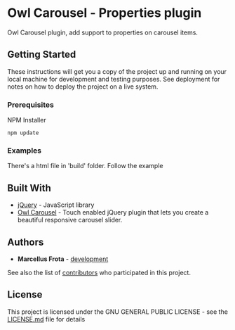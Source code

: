 # Owl Carousel - Properties plugin

Owl Carousel plugin, add support to properties on carousel items.

## Getting Started

These instructions will get you a copy of the project up and running on your local machine for development and testing purposes. See deployment for notes on how to deploy the project on a live system.

### Prerequisites

NPM Installer

```
npm update
```

### Examples

There's a html file in 'build' folder. Follow the example

## Built With

* [jQuery](https://jQuery.com/) - JavaScript library
* [Owl Carousel](https://owlcarousel2.github.io/OwlCarousel2/) - Touch enabled jQuery plugin that lets you create a beautiful responsive carousel slider.

## Authors

* **Marcellus Frota** - [development](https://github.com/marcellusfrota/)

See also the list of [contributors](https://github.com/marcellusfrota/owl-properties/graphs/contributors) who participated in this project.

## License

This project is licensed under the GNU GENERAL PUBLIC LICENSE - see the [LICENSE.md](LICENSE.md) file for details